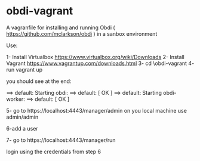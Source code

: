 # obdi-vagrant

A vagranfile for installing and running Obdi ( https://github.com/mclarkson/obdi ) in a sanbox environment

Use:

1- Install Virtualbox https://www.virtualbox.org/wiki/Downloads
2- Install Vagrant https://www.vagrantup.com/downloads.html
3- cd \obdi-vagrant
4- run vagrant up

you should see at the end:

==> default: Starting obdi:
==> default: [  OK  ]
==> default: Starting obdi-worker:
==> default: [  OK  ]


5- go to https://localhost:4443/manager/admin on you local machine 
use admin/admin

6-add a user

7- go to https://localhost:4443/manager/run

login using the credentials from step 6

